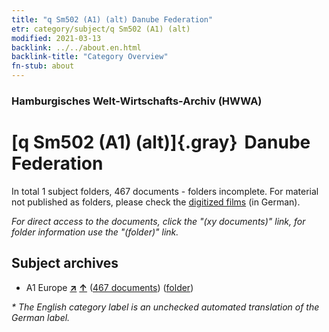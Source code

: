 ```yaml
---
title: "q Sm502 (A1) (alt) Danube Federation"
etr: category/subject/q Sm502 (A1) (alt)
modified: 2021-03-13
backlink: ../../about.en.html
backlink-title: "Category Overview"
fn-stub: about
---
```


### Hamburgisches Welt-Wirtschafts-Archiv (HWWA)
# [q Sm502 (A1) (alt)]{.gray}&#8201; Danube Federation&#160; 





In total 1 subject folders, 467 documents - folders incomplete.
For material not published as folders, please check the [digitized films](/film/h1_sh) (in German).

_For direct access to the documents, click the "(xy documents)" link, for folder information use the "(folder)" link._

## Subject archives


- A1 Europe [**&nearr;**](../../../geo/i/140892/about.en.html "Europe (all folders)") [**&uarr;**](../../../geo/about.en.html#A1 "Country category system") (<a href="https://pm20.zbw.eu/dfgview/sh/140892,146051" title="about: Europe : Danube Federation" target="_blank">467 documents</a>) ([folder](../../../../folder/sh/1408xx/140892/1460xx/146051/about.en.html))


_* The English category label is an unchecked automated translation of the German label._

